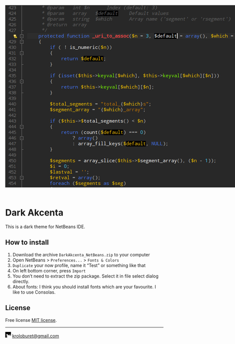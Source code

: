<!-- Developer: Sergey Nizhnik kroloburet@gmail.com -->

<img src="https://raw.githubusercontent.com/kroloburet/DarkAkcenta/master/img/DarkAkcenta_NetBeans_share.jpg" style="max-width:900px;margin-bottom:1.5em;">

# Dark Akcenta
This is a dark theme for NetBeans IDE.

## How to install

1. Download the archive `DarkAkcenta_NetBeans.zip` to your computer
2. Open NetBeans > `Preferences...` > `Fonts & Colors`
3. `Duplicate` your now profile, name it “Test” or something like that
4. On left bottom corner, press `Import`
5. You don’t need to extract the zip package. Select it in file select dialog directly.
6. About fonts: I think you should install fonts which are your favourite. I like to use Consolas.

## License
Free license [MIT license](https://opensource.org/licenses/MIT).

***
<img src="https://raw.githubusercontent.com/kroloburet/DarkAkcenta/master/img/i.jpg"> kroloburet@gmail.com
